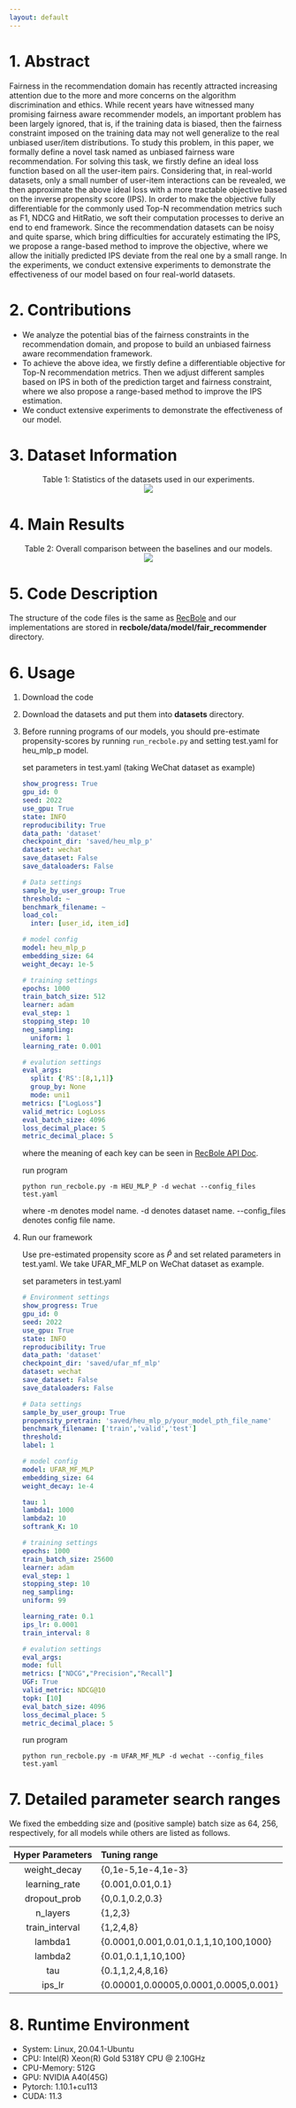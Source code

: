 ```yaml
---
layout: default
---
```


# 1. Abstract

Fairness in the recommendation domain has recently attracted increasing attention due to the more and more concerns on the algorithm discrimination and ethics. While recent years have witnessed many promising fairness aware recommender models, an important problem has been largely ignored, that is, if the training data is biased, then the fairness constraint imposed on the training data may not well generalize to the real unbiased user/item distributions. To study this problem, in this paper, we formally define a novel task named as unbiased fairness ware recommendation. For solving this task, we firstly define an ideal loss function based on all the user-item pairs. Considering that, in real-world datasets, only a small number of user-item interactions can be revealed, we then approximate the above ideal loss with a more tractable objective based on the inverse propensity score (IPS). In order to make the objective fully differentiable for the commonly used Top-N recommendation metrics such as F1, NDCG and HitRatio, we soft their computation processes to derive an end to end framework. Since the recommendation datasets can be noisy and quite sparse, which bring difficulties for accurately estimating the IPS, we propose a range-based method to improve the objective, where we allow the initially predicted IPS deviate from the real one by a small range. In the experiments, we conduct extensive experiments to demonstrate the effectiveness of our model based on four real-world datasets.

# 2. Contributions

- We analyze the potential bias of the fairness constraints in the recommendation domain, and propose to build an unbiased fairness aware recommendation framework.
- To achieve the above idea, we firstly define a differentiable objective for Top-N recommendation metrics. Then we adjust different samples based on IPS in both of the prediction target and fairness constraint, where we also propose a range-based method to improve the IPS estimation.
- We conduct extensive experiments to demonstrate the effectiveness of our model.

# 3. Dataset Information

<center>Table 1: Statistics of the datasets used in our experiments.</center>
<div align=center><img src='./assets/figs/dataset.png'/></div>

# 4. Main Results

<center>Table 2: Overall comparison between the baselines and our models.</center>
<div align=center><img src='./assets/figs/overall.png'/></div>

# 5. Code Description

The structure of the code files is the same as [RecBole](https://github.com/RUCAIBox/RecBole) and our implementations are stored in **recbole/data/model/fair_recommender** directory.

# 6. Usage

1. Download the code
2. Download the datasets and put them into **datasets** directory.
3. Before running programs of our models, you should pre-estimate propensity-scores by running `run_recbole.py` and setting test.yaml for heu_mlp_p model.

    set parameters in test.yaml (taking WeChat dataset as example)

    ```yaml
    show_progress: True
    gpu_id: 0
    seed: 2022
    use_gpu: True
    state: INFO
    reproducibility: True
    data_path: 'dataset'
    checkpoint_dir: 'saved/heu_mlp_p'
    dataset: wechat
    save_dataset: False
    save_dataloaders: False

    # Data settings
    sample_by_user_group: True
    threshold: ~
    benchmark_filename: ~
    load_col:
      inter: [user_id, item_id]

    # model config
    model: heu_mlp_p
    embedding_size: 64
    weight_decay: 1e-5

    # training settings
    epochs: 1000
    train_batch_size: 512
    learner: adam
    eval_step: 1
    stopping_step: 10
    neg_sampling:
      uniform: 1
    learning_rate: 0.001

    # evalution settings
    eval_args:
      split: {'RS':[8,1,1]}
      group_by: None
      mode: uni1
    metrics: ["LogLoss"]
    valid_metric: LogLoss
    eval_batch_size: 4096
    loss_decimal_place: 5
    metric_decimal_place: 5
    ```
    where the meaning of each key can be seen in [RecBole API Doc](https://recbole.io/docs/).

    run program

    ```shell
    python run_recbole.py -m HEU_MLP_P -d wechat --config_files test.yaml
    ```
    where -m denotes model name. -d denotes dataset name. --config_files denotes config file name.

4. Run our framework
    
    Use pre-estimated propensity score as $\hat{P}$ and set related parameters in test.yaml. We take UFAR_MF_MLP on WeChat dataset as example.

      set parameters in test.yaml
      
      ```yaml
      # Environment settings
      show_progress: True
      gpu_id: 0
      seed: 2022
      use_gpu: True
      state: INFO
      reproducibility: True
      data_path: 'dataset'
      checkpoint_dir: 'saved/ufar_mf_mlp'
      dataset: wechat
      save_dataset: False
      save_dataloaders: False

      # Data settings
      sample_by_user_group: True
      propensity_pretrain: 'saved/heu_mlp_p/your_model_pth_file_name'
      benchmark_filename: ['train','valid','test']
      threshold:  
      label: 1

      # model config
      model: UFAR_MF_MLP
      embedding_size: 64
      weight_decay: 1e-4

      tau: 1
      lambda1: 1000
      lambda2: 10
      softrank_K: 10

      # training settings
      epochs: 1000
      train_batch_size: 25600
      learner: adam
      eval_step: 1
      stopping_step: 10
      neg_sampling:
      uniform: 99

      learning_rate: 0.1
      ips_lr: 0.0001
      train_interval: 8

      # evalution settings
      eval_args:
      mode: full
      metrics: ["NDCG","Precision","Recall"]
      UGF: True
      valid_metric: NDCG@10
      topk: [10]
      eval_batch_size: 4096
      loss_decimal_place: 5
      metric_decimal_place: 5
      ```
      run program

      ```shell
      python run_recbole.py -m UFAR_MF_MLP -d wechat --config_files test.yaml
      ```
      

# 7. Detailed parameter search ranges

We fixed the embedding size and (positive sample) batch size as 64, 256, respectively, for all models while others are listed as follows.

| Hyper Parameters        | Tuning range          |
|:-------------:|:------------------|
| weight_decay           | {0,1e-5,1e-4,1e-3} |
| learning_rate | {0.001,0.01,0.1}   |
| dropout_prob           | {0,0.1,0.2,0.3}      |
| n_layers           | {1,2,3} |
| train_interval     | {1,2,4,8}    |
| lambda1     | {0.0001,0.001,0.01,0.1,1,10,100,1000}    |
| lambda2     | {0.01,0.1,1,10,100}    |
| tau     | {0.1,1,2,4,8,16}    |
| ips_lr     | {0.00001,0.00005,0.0001,0.0005,0.001}    |

# 8. Runtime Environment

- System: Linux, 20.04.1-Ubuntu
- CPU: Intel(R) Xeon(R) Gold 5318Y CPU @ 2.10GHz
- CPU-Memory: 512G
- GPU: NVIDIA A40(45G)
- Pytorch: 1.10.1+cu113
- CUDA: 11.3